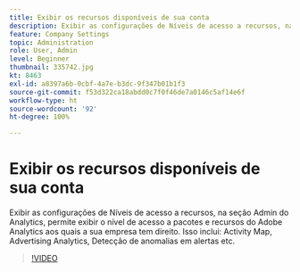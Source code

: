 ```yaml
---
title: Exibir os recursos disponíveis de sua conta
description: Exibir as configurações de Níveis de acesso a recursos, na seção Admin do Analytics, permite exibir o nível de acesso a pacotes e recursos do Adobe Analytics aos quais a sua empresa tem direito. Isso inclui o Activity Map, o Advertising Analytics, a Detecção de anomalias em alertas etc.
feature: Company Settings
topic: Administration
role: User, Admin
level: Beginner
thumbnail: 335742.jpg
kt: 8463
exl-id: a8397a6b-0cbf-4a7e-b3dc-9f347b01b1f3
source-git-commit: f53d322ca18abdd0c7f0f46de7a0146c5af14e6f
workflow-type: ht
source-wordcount: '92'
ht-degree: 100%

---
```


# Exibir os recursos disponíveis de sua conta

Exibir as configurações de Níveis de acesso a recursos, na seção Admin do Analytics, permite exibir o nível de acesso a pacotes e recursos do Adobe Analytics aos quais a sua empresa tem direito. Isso inclui: Activity Map, Advertising Analytics, Detecção de anomalias em alertas etc.


>[!VIDEO](https://video.tv.adobe.com/v/335742/?quality=12&learn=on)
